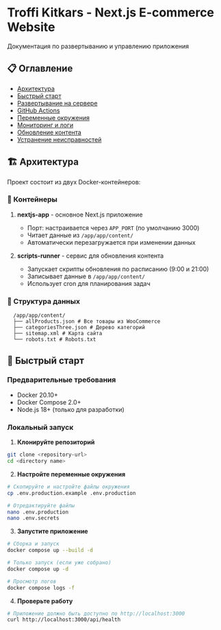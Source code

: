 # Troffi Kitkars - Next.js E-commerce Website

Документация по развертыванию и управлению приложения

## 📋 Оглавление

- [Архитектура](#архитектура)
- [Быстрый старт](#быстрый-старт)
- [Развертывание на сервере](#развертывание-на-сервере)
- [GitHub Actions](#github-actions)
- [Переменные окружения](#переменные-окружения)
- [Мониторинг и логи](#мониторинг-и-логи)
- [Обновление контента](#обновление-контента)
- [Устранение неисправностей](#устранение-неисправностей)

## 🏗 Архитектура

Проект состоит из двух Docker-контейнеров:

### 🐳 Контейнеры

1. **nextjs-app** - основное Next.js приложение

   - Порт: настраивается через `APP_PORT` (по умолчанию 3000)
   - Читает данные из `/app/app/content/`
   - Автоматически перезагружается при изменении данных

2. **scripts-runner** - сервис для обновления контента
   - Запускает скрипты обновления по расписанию (9:00 и 21:00)
   - Записывает данные в `/app/app/content/`
   - Использует cron для планирования задач

### 📁 Структура данных

```text
  /app/app/content/
  ├── allProducts.json # Все товары из WooCommerce
  ├── categoriesThree.json # Дерево категорий
  ├── sitemap.xml # Карта сайта
  └── robots.txt # Robots.txt
```

## 🚀 Быстрый старт

### Предварительные требования

- Docker 20.10+
- Docker Compose 2.0+
- Node.js 18+ (только для разработки)

### Локальный запуск

1. **Клонируйте репозиторий**

```bash
git clone <repository-url>
cd <directory name>
```

2. **Настройте переменные окружения**

```bash
# Скопируйте и настройте файлы окружения
cp .env.production.example .env.production

# Отредактируйте файлы
nano .env.production
nano .env.secrets
```

3. **Запустите приложение**

```bash
# Сборка и запуск
docker compose up --build -d

# Только запуск (если уже собрано)
docker compose up -d

# Просмотр логов
docker compose logs -f
```

4. **Проверьте работу**

```bash
# Приложение должно быть доступно по http://localhost:3000
curl http://localhost:3000/api/health
```
